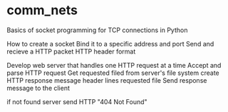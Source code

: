 # comm_nets

Basics of socket programming for TCP connections in Python

How to create a socket
Bind it to a specific address and port
Send and recieve a HTTP packet
HTTP header format


Develop web server that handles one HTTP request at a time
Accept and parse HTTP request
Get requested filed from server's file system
create HTTP response message 
    header lines
    requested file
Send response message to the client


if not found
    server send HTTP "404 Not Found"
